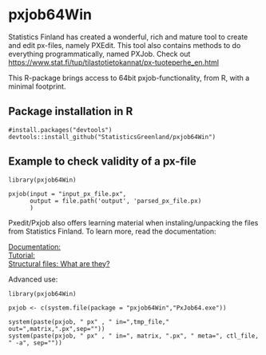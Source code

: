 # pxjob64Win

Statistics Finland has created a wonderful, rich and mature tool to create and edit px-files, namely PXEdit. This tool also contains methods to do everything programmatically, named PXJob. Check out <https://www.stat.fi/tup/tilastotietokannat/px-tuoteperhe_en.html>

This R-package brings access to 64bit pxjob-functionality, from R, with a minimal footprint. 

## Package installation in R

    #install.packages("devtools")
    devtools::install_github("StatisticsGreenland/pxjob64Win")

## Example to check validity of a px-file

    library(pxjob64Win)

    pxjob(input = "input_px_file.px", 
          output = file.path('output', 'parsed_px_file.px)
          )

Pxedit/Pxjob also offers learning material when instaling/unpacking the files from Statistics Finland. To learn more, read the documentation:

[Documentation: ](inst/PxJob_en_40.rtf)  
[Tutorial: ](inst/PxEdit_40_6_PX-Job_en.pdf)  
[Structural files: What are they?](inst/PxEdit_40_5_Structural_tables_en.pdf)  

Advanced use:

    library(pxjob64Win)

    pxjob <- c(system.file(package = "pxjob64Win","PxJob64.exe"))

    system(paste(pxjob, " px" , " in=",tmp_file," out=",matrix,".px",sep=""))
    system(paste(pxjob, " px" , " in=", matrix, ".px", " meta=", ctl_file, " -a", sep=""))
